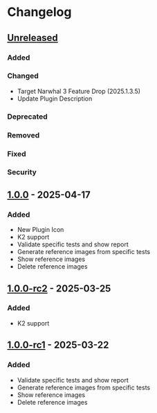 # Changelog

## [Unreleased]

### Added

### Changed

- Target Narwhal 3 Feature Drop (2025.1.3.5)
- Update Plugin Description

### Deprecated

### Removed

### Fixed

### Security

## [1.0.0] - 2025-04-17

### Added

- New Plugin Icon
- K2 support
- Validate specific tests and show report
- Generate reference images from specific tests
- Show reference images
- Delete reference images

## [1.0.0-rc2] - 2025-03-25

### Added

- K2 support

## [1.0.0-rc1] - 2025-03-22

### Added

- Validate specific tests and show report
- Generate reference images from specific tests
- Show reference images
- Delete reference images

[Unreleased]: https://github.com/alexandre-lefranc/compose-preview-screenshot-testing-intellij-plugin/compare/v1.0.0...HEAD
[1.0.0]: https://github.com/alexandre-lefranc/compose-preview-screenshot-testing-intellij-plugin/compare/v1.0.0-rc2...v1.0.0
[1.0.0-rc2]: https://github.com/alexandre-lefranc/compose-preview-screenshot-testing-intellij-plugin/compare/v1.0.0-rc1...v1.0.0-rc2
[1.0.0-rc1]: https://github.com/alexandre-lefranc/compose-preview-screenshot-testing-intellij-plugin/commits/v1.0.0-rc1
